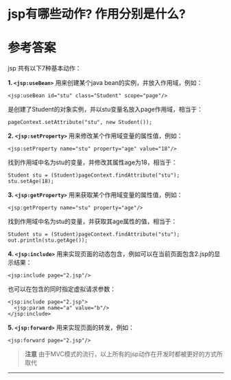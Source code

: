# jsp有哪些动作? 作用分别是什么?

# 参考答案

jsp 共有以下7种基本动作：

**1. `<jsp:useBean>`**
用来创建某个java bean的实例，并放入作用域，例如：
```
<jsp:useBean id="stu" class="Student" scope="page"/>
```
是创建了Student的对象实例，并以stu变量名放入page作用域，相当于：

```
pageContext.setAttribute("stu", new Student());
```

**2. `<jsp:setProperty>`**
用来修改某个作用域变量的属性值，例如：
```
<jsp:setProperty name="stu" property="age" value="18"/>
```
找到作用域中名为stu的变量，并修改其属性age为18，相当于：

```
Student stu = (Student)pageContext.findAttribute("stu");
stu.setAge(18);
```

**3. `<jsp:getProperty>`**
用来获取某个作用域变量的属性值，例如：
```
<jsp:getProperty name="stu" property="age"/>
```
找到作用域中名为stu的变量，并获取其age属性的值，相当于：

```
Student stu = (Student)pageContext.findAttribute("stu");
out.println(stu.getAge());
```

**4. `<jsp:include>`**
用来实现页面的动态包含，例如可以在当前页面包含2.jsp的显示结果：
```
<jsp:include page="2.jsp"/>
```
也可以在包含的同时指定虚拟请求参数：
```
<jsp:include page="2.jsp">
  <jsp:param name="a" value="b"/>
</jsp:include>
```

**5. `<jsp:forward>`**
用来实现页面的转发，例如：
```
<jsp:forward page="2.jsp"/>
```

> **注意**
由于MVC模式的流行，以上所有的jsp动作在开发时都被更好的方式所取代

---
